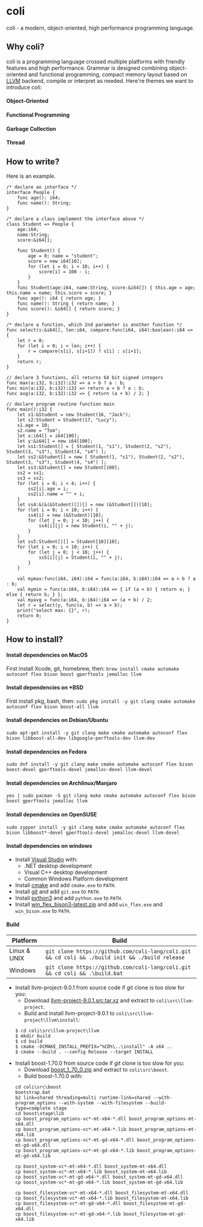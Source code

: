 # coli

coli - a modern, object-oriented, high performance programming language.

## Why coli?

coli is a programming language crossed multiple platforms with friendly features and high performance. Grammar is designed combining object-oriented and functional programming, compact memory layout based on [LLVM](https://llvm.org/) backend, compile or interpret as needed. Here're themes we want to introduce coli:

#### Object-Oriented
#### Functional Programming
#### Garbage Collection
#### Thread

## How to write?

Here is an example.

```
/* declare an interface */
interface People {
    func age(): i64;
    func name(): String;
}

/* declare a class implement the interface above */
class Student => People {
    age:i64;
    name:String;
    score:&i64[];

    func Student() {
        age = 0; name = "student"; 
        score = new i64[10];
        for (let i = 0; i < 10; i++) {
            score[i] = 100 - i;
        }
    }
    func Student(age:i64, name:String, score:&i64[]) { this.age = age; this.name = name; this.score = score; }
    func age(): i64 { return age; }
    func name(): String { return name; }
    func score(): &i64[] { return score; }
}

/* declare a function, which 2nd parameter is another function */
func select(s:&i64[], len:i64, compare:func(i64, i64):boolean):i64 => {
    let r = 0;
    for (let i = 0; i < len; i++) {
        r = compare(s[i], s[i+1]) ? s[i] : s[i+1];
    }
    return r;
}

// declare 3 functions, all returns 64 bit signed integers
func max(a:i32, b:i32):i32 => a > b ? a : b;
func min(a:i32, b:i32):i32 => return a < b ? a : b;
func avg(a:i32, b:i32):i32 => { return (a + b) / 2; }

// declare program routine function main
func main():i32 {
    let s1:&Student = new Student(16, "Jack");
    let s2:Student = Student(17, "Lucy");
    s1.age = 10;
    s2.name = "Tom";
    let x:i64[] = i64[100];
    let y:&i64[] = new i64[100];
    let ss1:Student[] = [ Student(1, "s1"), Student(2, "s2"), Student(3, "s3"), Student(4, "s4") ];
    let ss2:&Student[] = new [ Student(1, "s1"), Student(2, "s2"), Student(3, "s3"), Student(4, "s4") ];
    let ss3:&Student[] = new Student[100];
    ss2 = ss1;
    ss3 = ss2;
    for (let i = 0; i < 4; i++) {
        ss2[i].age = i;
        ss2[i].name = "" + i;
    }
    let ss4:&(&(&Student)[])[] = new (&Student[])[10];
    for (let i = 0; i < 10; i++) {
        ss4[i] = new (&Student)[10];
        for (let j = 0; j < 10; j++) {
            ss4[i][j] = new Student(i, "" + j);
        }
    }
    let ss5:Student[][] = Student[10][10];
    for (let i = 0; i < 10; i++) {
        for (let j = 0; j < 10; j++) {
            ss5[i][j] = Student(i, "" + j);
        }
    }

    val mymax:func(i64, i64):i64 = func(a:i64, b:i64):i64 => a > b ? a : b;
    val mymin = func(a:i64, b:i64):i64 => { if (a < b) { return a; } else { return b; } };
    val myavg = func(a:i64, b:i64):i64 => (a + b) / 2;
    let r = select(y, func(a, b) => a > b);
    print("select max: {}", r);
    return 0;
}
```

## How to install?

#### Install dependencies on MacOS
First install Xcode, git, homebrew, then: `brew install cmake automake autoconf flex bison boost gperftools jemalloc llvm`

#### Install dependencies on *BSD
First install pkg, bash, then: `sudo pkg install -y git clang cmake automake autoconf flex bison boost-all llvm`

#### Install dependencies on Debian/Ubuntu
`sudo apt-get install -y git clang make cmake automake autoconf flex bison libboost-all-dev libgoogle-perftools-dev llvm-dev`

#### Install dependencies on Fedora
`sudo dnf install -y git clang make cmake automake autoconf flex bison boost-devel gperftools-devel jemalloc-devel llvm-devel`

#### Install dependencies on Archlinux/Manjaro
`yes | sudo pacman -S git clang make cmake automake autoconf flex bison boost gperftools jemalloc llvm`

#### Install dependencies on OpenSUSE
`sudo zypper install -y git clang make cmake automake autoconf flex bison libboost*-devel gperftools-devel jemalloc-devel llvm-devel`

#### Install dependencies on windows
* Install [Visual Studio](https://visualstudio.microsoft.com/downloads/) with:
    * .NET desktop development
    * Visual C++ desktop development
    * Common Windows Platform development
* Install [cmake](https://cmake.org/download/) and add `cmake.exe` to `PATH`.
* Install [git](https://git-scm.com/downloads) and add `git.exe` to `PATH`.
* Install [python3](https://www.python.org/downloads/) and add `python.exe` to `PATH`.
* Install [win_flex_bison3-latest.zip](https://sourceforge.net/projects/winflexbison/files/) and add `win_flex.exe` and `win_bison.exe` to `PATH`.

#### Build

|  Platform      |  Build                                                                                              |
|----------------|-----------------------------------------------------------------------------------------------------|
|  Linux & UNIX  | `git clone https://github.com/coli-lang/coli.git && cd coli && ./build init && ./build release`     |
|  Windows       | `git clone https://github.com/coli-lang/coli.git && cd coli && .\build.bat`                         |

* Install llvm-project-9.0.1 from source code if git clone is too slow for you:
    * Download [llvm-project-9.0.1.src.tar.xz](https://github.com/llvm/llvm-project/releases/tag/llvmorg-9.0.1) and extract to `coli\src\llvm-project`.
    * Build and install llvm-project-9.0.1 to `coli\src\llvm-project\llvm\install`:
    ```
    $ cd coli\src\llvm-project\llvm
    $ mkdir build
    $ cd build
    $ cmake -DCMAKE_INSTALL_PREFIX="%CD%\..\install" -A x64 ..
    $ cmake --build . --config Release --target INSTALL
    ```
* Install boost-1.70.0 from source code if git clone is too slow for you:
    * Download [boost_1_70_0.zip](https://sourceforge.net/projects/boost/files/boost/1.70.0/) and extract to `coli\src\boost`.
    * Build boost-1.70.0 with:
    ```
    cd coli\src\boost
    bootstrap.bat
    b2 link=shared threading=multi runtime-link=shared --with-program_options --with-system --with-filesystem --build-type=complete stage
    cd boost\stage\lib
    cp boost_program_options-vc*-mt-x64-*.dll boost_program_options-mt-x64.dll
    cp boost_program_options-vc*-mt-x64-*.lib boost_program_options-mt-x64.lib
    cp boost_program_options-vc*-mt-gd-x64-*.dll boost_program_options-mt-gd-x64.dll
    cp boost_program_options-vc*-mt-gd-x64-*.lib boost_program_options-mt-gd-x64.lib

    cp boost_system-vc*-mt-x64-*.dll boost_system-mt-x64.dll
    cp boost_system-vc*-mt-x64-*.lib boost_system-mt-x64.lib
    cp boost_system-vc*-mt-gd-x64-*.dll boost_system-mt-gd-x64.dll
    cp boost_system-vc*-mt-gd-x64-*.lib boost_system-mt-gd-x64.lib

    cp boost_filesystem-vc*-mt-x64-*.dll boost_filesystem-mt-x64.dll
    cp boost_filesystem-vc*-mt-x64-*.lib boost_filesystem-mt-x64.lib
    cp boost_filesystem-vc*-mt-gd-x64-*.dll boost_filesystem-mt-gd-x64.dll
    cp boost_filesystem-vc*-mt-gd-x64-*.lib boost_filesystem-mt-gd-x64.lib
    ```
